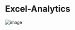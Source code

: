 # Excel-Analytics
![image](https://user-images.githubusercontent.com/102268389/192936859-1a01f444-7df0-40e0-9d11-d6632cf00c59.png)
